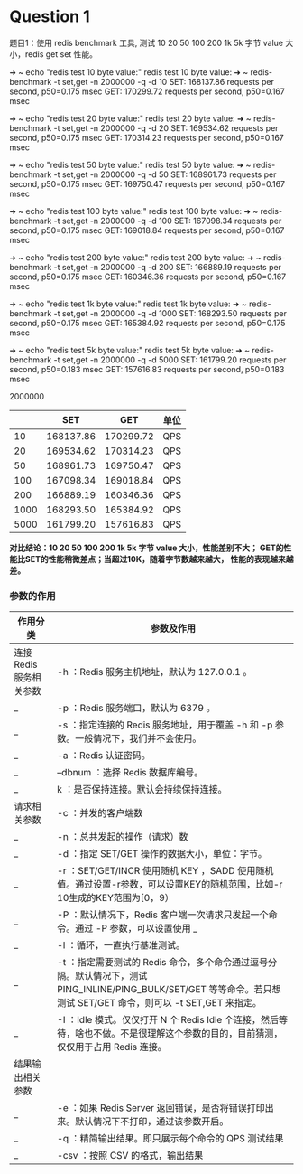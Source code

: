 # Question 1
题目1：使用 redis benchmark 工具, 测试 10 20 50 100 200 1k 5k 字节 value 大小，redis get set 性能。


➜ ~ echo "redis test 10 byte value:" redis test 10 byte value: ➜ ~ redis-benchmark -t set,get -n 2000000 -q -d 10 SET: 168137.86 requests per second, p50=0.175 msec GET: 170299.72 requests per second, p50=0.167 msec

➜ ~ echo "redis test 20 byte value:" redis test 20 byte value: ➜ ~ redis-benchmark -t set,get -n 2000000 -q -d 20 SET: 169534.62 requests per second, p50=0.175 msec GET: 170314.23 requests per second, p50=0.167 msec

➜ ~ echo "redis test 50 byte value:" redis test 50 byte value: ➜ ~ redis-benchmark -t set,get -n 2000000 -q -d 50 SET: 168961.73 requests per second, p50=0.175 msec GET: 169750.47 requests per second, p50=0.167 msec

➜ ~ echo "redis test 100 byte value:" redis test 100 byte value: ➜ ~ redis-benchmark -t set,get -n 2000000 -q -d 100 SET: 167098.34 requests per second, p50=0.175 msec GET: 169018.84 requests per second, p50=0.167 msec

➜ ~ echo "redis test 200 byte value:" redis test 200 byte value: ➜ ~ redis-benchmark -t set,get -n 2000000 -q -d 200 SET: 166889.19 requests per second, p50=0.175 msec GET: 160346.36 requests per second, p50=0.167 msec

➜ ~ echo "redis test 1k byte value:" redis test 1k byte value: ➜ ~ redis-benchmark -t set,get -n 2000000 -q -d 1000 SET: 168293.50 requests per second, p50=0.175 msec GET: 165384.92 requests per second, p50=0.175 msec

➜ ~ echo "redis test 5k byte value:" redis test 5k byte value: ➜ ~ redis-benchmark -t set,get -n 2000000 -q -d 5000 SET: 161799.20 requests per second, p50=0.183 msec GET: 157616.83 requests per second, p50=0.183 msec

2000000

|  | SET | GET | 单位 |
| --- | --- | --- | --- |
| 10  | 168137.86 | 170299.72 | QPS |
| 20 | 169534.62 |170314.23  | QPS |
| 50 | 168961.73 | 169750.47 | QPS |
| 100 |167098.34  | 169018.84 | QPS |
| 200 | 166889.19 | 160346.36 | QPS |
| 1000 |168293.50  | 165384.92 | QPS |
| 5000 |  161799.20| 157616.83 |QPS  |

**对比结论：10 20 50 100 200 1k 5k 字节 value 大小，性能差别不大； GET的性能比SET的性能稍微差点；当超过10K，随着字节数越来越大， 性能的表现越来越差。**

### 参数的作用

| 作用分类            | 参数及作用                                                                                                             |
|-----------------|-------------------------------------------------------------------------------------------------------------------|
| 连接 Redis 服务相关参数 | -h ：Redis 服务主机地址，默认为 127.0.0.1 。                                                                                  |
| _               | -p ：Redis 服务端口，默认为 6379 。                                                                                         |
| _	              | -s ：指定连接的 Redis 服务地址，用于覆盖 -h 和 -p 参数。一般情况下，我们并不会使用。                                                               |
| _	              | -a ：Redis 认证密码。                                                                                                   |
| 	_              | –dbnum ：选择 Redis 数据库编号。                                                                                           |
| 	_              | k ：是否保持连接。默认会持续保持连接。                                                                                              |
| 请求相关参数          | 	-c ：并发的客户端数                                                                                                      |
| 	_              | -n ：总共发起的操作（请求）数                                                                                                  |
| 	_              | -d ：指定 SET/GET 操作的数据大小，单位：字节。                                                                                     |
| 	_              | -r ：SET/GET/INCR 使用随机 KEY ，SADD 使用随机值。通过设置-r参数，可以设置KEY的随机范围，比如-r 10生成的KEY范围为[0，9）                                 |
| 	_              | -P ：默认情况下，Redis 客户端一次请求只发起一个命令。通过 -P 参数，可以设置使用 _                                                                  |pipeline功能，一次发起指定个请求，从而提升 QPS 。|
| _               | 	-l ：循环，一直执行基准测试。                                                                                                 |
| _               | 	-t ：指定需要测试的 Redis 命令，多个命令通过逗号分隔。默认情况下，测试 PING_INLINE/PING_BULK/SET/GET 等等命令。若只想测试 SET/GET 命令，则可以 -t SET,GET 来指定。 |
| 	_              | -I ：Idle 模式。仅仅打开 N 个 Redis Idle 个连接，然后等待，啥也不做。不是很理解这个参数的目的，目前猜测，仅仅用于占用 Redis 连接。                                  |
| 结果输出相关参数        |                                                                                                                   |
| _	              | -e ：如果 Redis Server 返回错误，是否将错误打印出来。默认情况下不打印，通过该参数开启。                                                              |
| _               | 	-q ：精简输出结果。即只展示每个命令的 QPS 测试结果                                                                                    |
| _               | 	-csv ：按照 CSV 的格式，输出结果                                                                                            |
